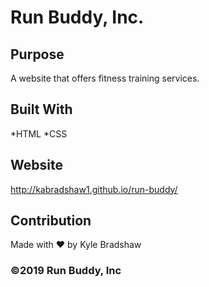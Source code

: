 # Run Buddy, Inc.

## Purpose
A website that offers fitness training services.

## Built With
*HTML
*CSS

## Website
http://kabradshaw1.github.io/run-buddy/

## Contribution
Made with ❤️ by Kyle Bradshaw

### ©2019 Run Buddy, Inc 
